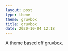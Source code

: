 ```yaml
---
layout: post
type: theme
theme: gruvbox
title: gruvbox
date: 2020-10-04 12:18
---
```


A theme based off [gruvbox](https://github.com/morhetz/gruvbox).
